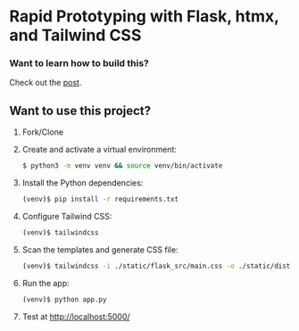 # Rapid Prototyping with Flask, htmx, and Tailwind CSS

### Want to learn how to build this?

Check out the [post](https://testdriven.io/blog/flask-htmx-tailwind/).

## Want to use this project?

1. Fork/Clone

1. Create and activate a virtual environment:

    ```sh
    $ python3 -m venv venv && source venv/bin/activate
    ```

1. Install the Python dependencies:

    ```sh
    (venv)$ pip install -r requirements.txt
    ```

1. Configure Tailwind CSS:

    ```sh
    (venv)$ tailwindcss
    ```

1. Scan the templates and generate CSS file:

    ```sh
    (venv)$ tailwindcss -i ./static/flask_src/main.css -o ./static/dist/main.css --minify
    ```

1. Run the app:

    ```sh
    (venv)$ python app.py
    ```

1. Test at [http://localhost:5000/](http://localhost:5000/)
